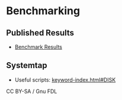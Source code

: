 # Benchmarking

## Published Results

* [Benchmark Results](https://app.gitbook.com/s/WCInJQ9cmGjq1lsTG91E/training-and-tutorials/advanced-mariadb-articles/development-articles/quality/benchmarks-and-long-running-tests/benchmark-results)

## Systemtap

* Useful scripts: [keyword-index.html#DISK](https://sourceware.org/systemtap/examples/keyword-index.html#DISK)

CC BY-SA / Gnu FDL
